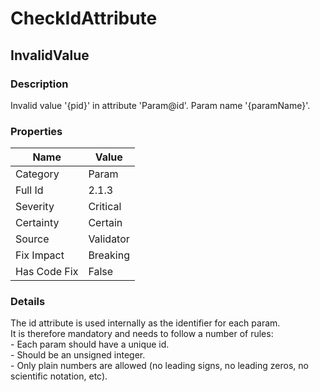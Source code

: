 ﻿---  
uid: Validator_2_1_3  
---

# CheckIdAttribute

## InvalidValue

### Description

Invalid value '{pid}' in attribute 'Param@id'. Param name '{paramName}'.

### Properties

| Name         | Value     |
| ------------ | --------- |
| Category     | Param     |
| Full Id      | 2.1.3     |
| Severity     | Critical  |
| Certainty    | Certain   |
| Source       | Validator |
| Fix Impact   | Breaking  |
| Has Code Fix | False     |

### Details

The id attribute is used internally as the identifier for each param.  
It is therefore mandatory and needs to follow a number of rules:  
\- Each param should have a unique id.  
\- Should be an unsigned integer.  
\- Only plain numbers are allowed (no leading signs, no leading zeros, no scientific notation, etc).
